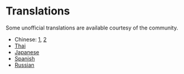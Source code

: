 # Translations

Some unofficial translations are available courtesy of the community.

- Chinese: [1](https://eddiewen.gitbooks.io/rscss/content/), [2](https://github.com/suhaotian/rscss-zh-cn)
- [Thai](http://rscss.in.th/)
- [Japanese](http://qiita.com/kk6/items/760efba180ec526903db)
- [Spanish](https://github.com/jameskolce/rscss-es)
- [Russian](https://github.com/zzz/rscss-ru)
